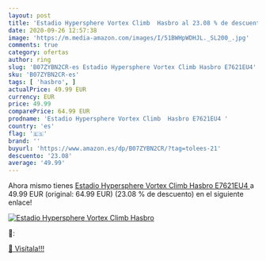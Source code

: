 ```yaml
---
layout: post
title: 'Estadio Hypersphere Vortex Climb  Hasbro al 23.08 % de descuento'
date: 2020-09-26 12:57:38
image: 'https://m.media-amazon.com/images/I/51BWHpWDHJL._SL200_.jpg'
comments: true
category: ofertas
author: ring
slug: 'B07ZYBN2CR-es Estadio Hypersphere Vortex Climb Hasbro E7621EU4'
sku: 'B07ZYBN2CR-es'
tags: [ 'hasbro', ]
actualPrice: 49.99 EUR
currency: EUR
price: 49.99
comparePrice: 64.99 EUR
prodname: 'Estadio Hypersphere Vortex Climb  Hasbro E7621EU4 '
country: 'es'
flag: '🇪🇸'
brand: ''
buyurl: 'https://www.amazon.es/dp/B07ZYBN2CR/?tag=tolees-21'
descuento: '23.08'
average: '49.99'
---
```


Ahora mismo tienes [Estadio Hypersphere Vortex Climb  Hasbro E7621EU4 ](https://www.amazon.es/dp/B07ZYBN2CR/?tag=tolees-21) a 49.99 EUR (original: 64.99 EUR) (23.08 %  de descuento) en el siguiente enlace!

[![Estadio Hypersphere Vortex Climb  Hasbro](https://m.media-amazon.com/images/I/51BWHpWDHJL._SL200_.jpg)](https://www.amazon.es/dp/B07ZYBN2CR/?tag=tolees-21)

🔎:


[🛒 Visítala!!!](https://www.amazon.es/dp/B07ZYBN2CR/?tag=tolees-21)
